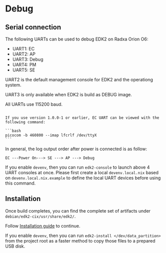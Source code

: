# Debug

## Serial connection

The following UARTs can be used to debug EDK2 on Radxa Orion O6:

* UART1: EC
* UART2: AP
* UART3: Debug
* UART4: PM
* UART5: SE

UART2 is the default management console for EDK2 and the operationg system.

UART3 is only available when EDK2 is build as DEBUG image.

All UARTs use 115200 baud.

````admonish info

If you use version 1.0.0-1 or earlier, EC UART can be viewed with the following command:

```bash
picocom -b 460800 --imap lfcrlf /dev/ttyX
```

````

In general, the log output order after power is connected is as follow:

```
EC ---Power On---> SE ---> AP ---> Debug
```

If you enable `devenv`, then you can run `edk2-console` to launch above 4 UART consoles at once.
Please first create a local `devenv.local.nix` based on `devenv.local.nix.example` to define the local UART devices before using this command.

## Installation

Once build completes, you can find the complete set of artifacts under `debian/edk2-cix/usr/share/edk2/`.

Follow [Installation guide](install.md#create-the-bios-update-disk) to continue.

If you enable `devenv`, then you can run `edk2-install </dev/data_partition>` from the project root as a faster method to copy those files to a prepared USB disk.
